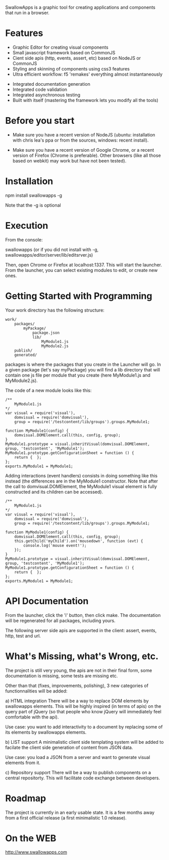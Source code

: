 SwallowApps is a graphic tool for creating applications and components
that run in a browser.

Features
========

+ Graphic Editor for creating visual components
+ Small javascript framework based on CommonJS
+ Cient side apis (http, events, assert, etc) based on NodeJS or CommonJS
+ Styling and skinning of components using css3 features
+ Ultra efficient workflow: f5 'remakes' everything almost instantaneously
* Integrated documentation generation
* Integrated code validation
* Integrated asynchronous testing
* Built with itself (mastering the framework lets you modify all the tools)

Before you start
================
+ Make sure you have a recent version of NodeJS (ubuntu: installation with
chris lea's ppa or from the sources, windows: recent install).

+ Make sure you have a recent version of Google Chrome, or a recent version
of Firefox (Chrome is preferable). Other browsers (like all those based
on webkit) may work but have not been tested).

Installation
============
npm install swallowapps -g

Note that the -g is optional

Execution
=========
From the console:

swallowapps
(or if you did not install with -g, swallowapps/editor/server/lib/editsrver.js)

Then, open Chrome or Firefox at localhost:1337. This will start the
launcher. From the launcher, you can select existing modules to edit,
or create new ones.

Getting Started with Programming
================================

Your work directory has the following structure:

    work/
        packages/
            myPackage/
                package.json
                lib/
                    MyModule1.js
                    MyModule2.js
        publish/
        generated/

packages is where the packages that you create in the Launcher will go. In
a given package (let's say myPackage) you will find a lib directory that
will contain one js file per module that you create (here MyModule1.js and
MyModule2.js).

The code of a new module looks like this:

    /**
        MyModule1.js
    */
    var visual = require('visual'),
        domvisual = require('domvisual'),
        group = require('/testcontent/lib/groups').groups.MyModule1;

    function MyModule1(config) {
        domvisual.DOMElement.call(this, config, group);
    }
    MyModule1.prototype = visual.inheritVisual(domvisual.DOMElement, group, 'testcontent', 'MyModule1');
    MyModule1.prototype.getConfigurationSheet = function () {
        return {  };
    };
    exports.MyModule1 = MyModule1;

Adding interactions (event handlers) consists in doing something like this
instead (the differences are in the MyModule1 constructor. Note that after
the call to domvisual.DOMElement, the MyModule1 visual element is fully
constructed and its children can be accessed).


    /**
        MyModule1.js
    */
    var visual = require('visual'),
        domvisual = require('domvisual'),
        group = require('/testcontent/lib/groups').groups.MyModule1;

    function MyModule1(config) {
        domvisual.DOMElement.call(this, config, group);
        this.getChild('myChild').on('mousedown', function (evt) {
            console.log('mouse event!');
        });
    }
    MyModule1.prototype = visual.inheritVisual(domvisual.DOMElement, group, 'testcontent', 'MyModule1');
    MyModule1.prototype.getConfigurationSheet = function () {
        return {  };
    };
    exports.MyModule1 = MyModule1;



API Documentation
=================
From the launcher, click the 'i' button, then click make. The documentation
will be regenerated for all packages, including yours.

The following server side apis are supported in the client: assert, events,
http, test and url.

What's Missing, what's Wrong, etc.
===================================

The project is still very young, the apis are not in their final form,
some documentation is missing, some tests are missing etc.

Other than that (fixes, improvements, polishing), 3 new categories of
functionnalities will be added:

a) HTML integration
There will be a way to replace DOM elements by swallowapps elements. This
will be highly inspired (in terms of apis) on the query part of jQuery (so
that people who know jQuery will immediately feel comfortable with the api).

Use case: you want to add interactivity to a document by replacing some of
its elements by swallowapps elements.

b) LIST support
A minimalistic client side templating system will be added to facilate
the client side generation of content from JSON data.

Use case: you load a JSON from a server and want to generate visual elements
from it.

c) Repository support
There will be a way to publish components on a central repositorty. This
will facilitate code exchange between developers.

Roadmap
=======

The project is currently in an early usable state. It is a few months away from
a first official release (a first minimalistic 1.0 release).

On the WEB
==========

http://www.swallowapps.com
